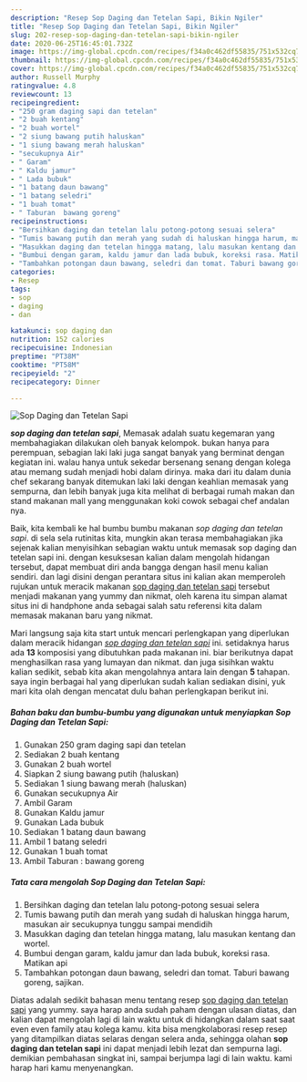 ```yaml
---
description: "Resep Sop Daging dan Tetelan Sapi, Bikin Ngiler"
title: "Resep Sop Daging dan Tetelan Sapi, Bikin Ngiler"
slug: 202-resep-sop-daging-dan-tetelan-sapi-bikin-ngiler
date: 2020-06-25T16:45:01.732Z
image: https://img-global.cpcdn.com/recipes/f34a0c462df55835/751x532cq70/sop-daging-dan-tetelan-sapi-foto-resep-utama.jpg
thumbnail: https://img-global.cpcdn.com/recipes/f34a0c462df55835/751x532cq70/sop-daging-dan-tetelan-sapi-foto-resep-utama.jpg
cover: https://img-global.cpcdn.com/recipes/f34a0c462df55835/751x532cq70/sop-daging-dan-tetelan-sapi-foto-resep-utama.jpg
author: Russell Murphy
ratingvalue: 4.8
reviewcount: 13
recipeingredient:
- "250 gram daging sapi dan tetelan"
- "2 buah kentang"
- "2 buah wortel"
- "2 siung bawang putih haluskan"
- "1 siung bawang merah haluskan"
- "secukupnya Air"
- " Garam"
- " Kaldu jamur"
- " Lada bubuk"
- "1 batang daun bawang"
- "1 batang seledri"
- "1 buah tomat"
- " Taburan  bawang goreng"
recipeinstructions:
- "Bersihkan daging dan tetelan lalu potong-potong sesuai selera"
- "Tumis bawang putih dan merah yang sudah di haluskan hingga harum, masukan air secukupnya tunggu sampai mendidih"
- "Masukkan daging dan tetelan hingga matang, lalu masukan kentang dan wortel."
- "Bumbui dengan garam, kaldu jamur dan lada bubuk, koreksi rasa. Matikan api"
- "Tambahkan potongan daun bawang, seledri dan tomat. Taburi bawang goreng, sajikan."
categories:
- Resep
tags:
- sop
- daging
- dan

katakunci: sop daging dan 
nutrition: 152 calories
recipecuisine: Indonesian
preptime: "PT38M"
cooktime: "PT58M"
recipeyield: "2"
recipecategory: Dinner

---
```



![Sop Daging dan Tetelan Sapi](https://img-global.cpcdn.com/recipes/f34a0c462df55835/751x532cq70/sop-daging-dan-tetelan-sapi-foto-resep-utama.jpg)

<b><i>sop daging dan tetelan sapi</i></b>, Memasak adalah suatu kegemaran yang membahagiakan dilakukan oleh banyak kelompok. bukan hanya para perempuan, sebagian laki laki juga sangat banyak yang berminat dengan kegiatan ini. walau hanya untuk sekedar bersenang senang dengan kolega atau memang sudah menjadi hobi dalam dirinya. maka dari itu dalam dunia chef sekarang banyak ditemukan laki laki dengan keahlian memasak yang sempurna, dan lebih banyak juga kita melihat di berbagai rumah makan dan stand makanan mall yang menggunakan koki cowok sebagai chef andalan nya.

Baik, kita kembali ke hal bumbu bumbu makanan <i>sop daging dan tetelan sapi</i>. di sela sela rutinitas kita, mungkin akan terasa membahagiakan jika sejenak kalian menyisihkan sebagian waktu untuk memasak sop daging dan tetelan sapi ini. dengan kesuksesan kalian dalam mengolah hidangan tersebut, dapat membuat diri anda bangga dengan hasil menu kalian sendiri. dan lagi disini dengan perantara situs ini kalian akan memperoleh rujukan untuk meracik makanan <u>sop daging dan tetelan sapi</u> tersebut menjadi makanan yang yummy dan nikmat, oleh karena itu simpan alamat situs ini di handphone anda sebagai salah satu referensi kita dalam memasak makanan baru yang nikmat.




Mari langsung saja kita start untuk mencari perlengkapan yang diperlukan dalam meracik hidangan <u><i>sop daging dan tetelan sapi</i></u> ini. setidaknya harus ada <b>13</b> komposisi yang dibutuhkan pada makanan ini. biar berikutnya dapat menghasilkan rasa yang lumayan dan nikmat. dan juga sisihkan waktu kalian sedikit, sebab kita akan mengolahnya antara lain dengan <b>5</b> tahapan. saya ingin berbagai hal yang diperlukan sudah kalian sediakan disini, yuk mari kita olah dengan mencatat dulu bahan perlengkapan berikut ini.

<!--inarticleads1-->

##### Bahan baku dan bumbu-bumbu yang digunakan untuk menyiapkan Sop Daging dan Tetelan Sapi:

1. Gunakan 250 gram daging sapi dan tetelan
1. Sediakan 2 buah kentang
1. Gunakan 2 buah wortel
1. Siapkan 2 siung bawang putih (haluskan)
1. Sediakan 1 siung bawang merah (haluskan)
1. Gunakan secukupnya Air
1. Ambil  Garam
1. Gunakan  Kaldu jamur
1. Gunakan  Lada bubuk
1. Sediakan 1 batang daun bawang
1. Ambil 1 batang seledri
1. Gunakan 1 buah tomat
1. Ambil  Taburan : bawang goreng




<!--inarticleads2-->

##### Tata cara mengolah Sop Daging dan Tetelan Sapi:

1. Bersihkan daging dan tetelan lalu potong-potong sesuai selera
1. Tumis bawang putih dan merah yang sudah di haluskan hingga harum, masukan air secukupnya tunggu sampai mendidih
1. Masukkan daging dan tetelan hingga matang, lalu masukan kentang dan wortel.
1. Bumbui dengan garam, kaldu jamur dan lada bubuk, koreksi rasa. Matikan api
1. Tambahkan potongan daun bawang, seledri dan tomat. Taburi bawang goreng, sajikan.




Diatas adalah sedikit bahasan menu tentang resep <u>sop daging dan tetelan sapi</u> yang yummy. saya harap anda sudah paham dengan ulasan diatas, dan kalian dapat mengolah lagi di lain waktu untuk di hidangkan dalam saat saat even even family atau kolega kamu. kita bisa mengkolaborasi resep resep yang ditampilkan diatas selaras dengan selera anda, sehingga olahan <b>sop daging dan tetelan sapi</b> ini dapat menjadi lebih lezat dan sempurna lagi. demikian pembahasan singkat ini, sampai berjumpa lagi di lain waktu. kami harap hari kamu menyenangkan.
